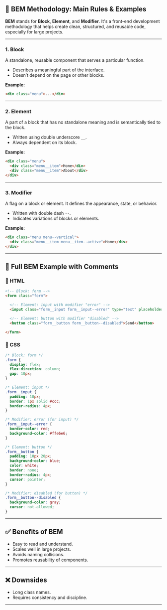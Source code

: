 ## 🔷 BEM Methodology: Main Rules & Examples

**BEM** stands for **Block**, **Element**, and **Modifier**. It's a front-end development methodology that helps create clean, structured, and reusable code, especially for large projects.

---

### 1. **Block**

A standalone, reusable component that serves a particular function.

* Describes a meaningful part of the interface.
* Doesn’t depend on the page or other blocks.

**Example:**

```html
<div class="menu">...</div>
```

---

### 2. **Element**

A part of a block that has no standalone meaning and is semantically tied to the block.

* Written using double underscore `__`.
* Always dependent on its block.

**Example:**

```html
<div class="menu">
  <div class="menu__item">Home</div>
  <div class="menu__item">About</div>
</div>
```

---

### 3. **Modifier**

A flag on a block or element. It defines the appearance, state, or behavior.

* Written with double dash `--`.
* Indicates variations of blocks or elements.

**Example:**

```html
<div class="menu menu--vertical">
  <div class="menu__item menu__item--active">Home</div>
</div>
```

---

## 🧱 Full BEM Example with Comments

### 🔹 HTML

```html
<!-- Block: form -->
<form class="form">

  <!-- Element: input with modifier "error" -->
  <input class="form__input form__input--error" type="text" placeholder="Name">

  <!-- Element: button with modifier "disabled" -->
  <button class="form__button form__button--disabled">Send</button>

</form>
```

### 🔹 CSS

```css
/* Block: form */
.form {
  display: flex;
  flex-direction: column;
  gap: 10px;
}

/* Element: input */
.form__input {
  padding: 10px;
  border: 1px solid #ccc;
  border-radius: 4px;
}

/* Modifier: error (for input) */
.form__input--error {
  border-color: red;
  background-color: #ffe6e6;
}

/* Element: button */
.form__button {
  padding: 10px 20px;
  background-color: blue;
  color: white;
  border: none;
  border-radius: 4px;
  cursor: pointer;
}

/* Modifier: disabled (for button) */
.form__button--disabled {
  background-color: gray;
  cursor: not-allowed;
}
```

---

## ✅ Benefits of BEM

* Easy to read and understand.
* Scales well in large projects.
* Avoids naming collisions.
* Promotes reusability of components.

---

## ❌ Downsides

* Long class names.
* Requires consistency and discipline.

---


